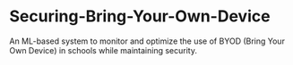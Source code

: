 # Securing-Bring-Your-Own-Device
An ML-based system to monitor and optimize the use of BYOD (Bring Your Own Device) in schools while maintaining security.
